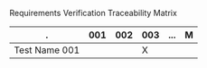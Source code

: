 Requirements Verification Traceability Matrix

|      .        | 001 | 002 | 003 | ... | M |
|---------------|-----|-----|-----|-----|---|
| Test Name 001 |     |     |  X  |     |   |

